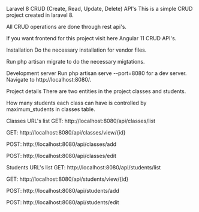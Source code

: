 Laravel 8 CRUD (Create, Read, Update, Delete) API's
This is a simple CRUD project created in laravel 8.

All CRUD operations are done through rest api's.

If you want frontend for this project visit here Angular 11 CRUD API's.

Installation
Do the necessary installation for vendor files.

Run php artisan migrate to do the necessary migtations.

Development server
Run php artisan serve --port=8080 for a dev server. Navigate to http://localhost:8080/.

Project details
There are two entities in the project classes and students.

How many students each class can have is controlled by maximum_students in classes table.

Classes URL's list
GET: http://localhost:8080/api/classes/list

GET: http://localhost:8080/api/classes/view/{id}

POST: http://localhost:8080/api/classes/add

POST: http://localhost:8080/api/classes/edit

Students URL's list
GET: http://localhost:8080/api/students/list

GET: http://localhost:8080/api/students/view/{id}

POST: http://localhost:8080/api/students/add

POST: http://localhost:8080/api/students/edit
